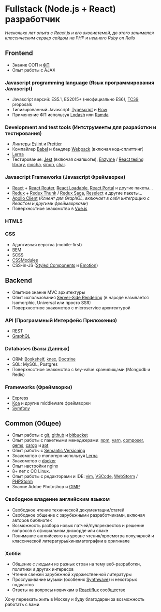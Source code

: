 
# Fullstack (Node.js + React) разработчик
*Несколько лет опыта с React.js и его экосистемой,
до этого занимался классическим сервер сайдом на PHP и немного Ruby on Rails*

## Frontend
- Знание ООП и [ФП](https://mostly-adequate.gitbooks.io/mostly-adequate-guide/)
- Опыт работы с AJAX

### Javascript programming language (Язык программирования Javascript)
- Javascript версий: ES5.1, ES2015+ (неофициально ES6), [TC39](https://tc39.github.io/ecma262/) proposals
- Типизированный Javascript: [Typescript](https://www.typescriptlang.org/) и [Flow](https://flowtype.org)
- Применение ФП используя [Lodash](https://lodash.com/) или [Ramda](http://ramdajs.com)

### Development and test tools (Интструменты для разработки и тестирования)
- Линтеры [Eslint](https://eslint.org) и [Prettier](https://prettier.io/)
- Компайлер [Babel](https://babeljs.io/) и бандлер [Webpack](https://webpack.js.org) (включая код-сплиттинг)
- [Lerna](https://lernajs.io/)
- Тестирование: [Jest](https://facebook.github.io/jest/) (включая снапшоты), [Enzyme](https://airbnb.io/enzyme/) / [React tesing library](https://github.com/kentcdodds/react-testing-library), [mocha](https://mochajs.org/), [sinon](http://sinonjs.org/), [chai](http://www.chaijs.com/).

### Javascript Frameworks (Javascript Фреймворки)
- [React](http://reactjs.org) + [React Router](https://reacttraining.com/react-router/), [React Loadable](https://github.com/jamiebuilds/react-loadable), [React Portal](https://github.com/tajo/react-portal) и другие пакеты...
- [Redux](http://redux.js.org) + [Redux Thunk](https://github.com/reduxjs/redux-thunk) / [Redux Saga](https://redux-saga.js.org/), [Reselect](https://github.com/reduxjs/reselect) и другие пакеты...
- [Apollo Client](https://www.apollographql.com/client/) (*Клиент для GraphQL, включает в себя интеграцию с React'ом и другими фреймворками*)
- Поверхностное знакомство в [Vue.js](https://vuejs.org)

### HTML5

### CSS
- Адаптивная верстка (mobile-first)
- BEM
- SCSS
- [CSSModules](https://github.com/css-modules/css-modules)
- CSS-in-JS ([Styled Components](https://www.styled-components.com/) и [Emotion](https://emotion.sh/))

## Backend
- Опытное знание MVC архитектуры
- Опыт использования [Server-Side Rendering](https://reactjs.org/docs/react-dom-server.html) (в народе называется Isomorphic,  Universal или просто SSR)
- Поверхностное знакомство с microservice архитектурой

### API (Программный Интерфейс Приложения)
- REST
- [GraphQL](https://graphql.org/)

### Databases (Базы Данных)
- ORM: [Bookshelf](http://bookshelfjs.org/), [knex](http://knexjs.org/), [Doctrine](https://www.doctrine-project.org/)
- SQL: MySQL, Postgres
- Поверхностное знакомство с key-value хранилищами (Mongodb и Redis)

### Frameworks (Фреймворки)
- [Express](https://expressjs.com/) 
- [Koa](https://koajs.com/) и другие middleware фреймворки
- [Symfony](https://symfony.com/)

## Common (Общее)
- Опыт работы с [git](https://git-scm.com/), [github](https://github.com/) и [bitbucket](https://bitbucket.org)
- Опыт работы с пакетными менеджерами: [npm](https://www.npmjs.com/), [yarn](https://yarnpkg.com), [composer](https://getcomposer.org/), [gems](https://rubygems.org/), [cargo](https://doc.rust-lang.org/stable/cargo/) и [apt](https://en.wikipedia.org/wiki/APT_(Debian))
- Опыт работы с [Semantic Versioning](https://semver.org/)
- Знакомство с monorepo используя [Lerna](https://lernajs.io/)
- Знакомство с [docker](https://www.docker.com/)
- Опыт настройки [nginx](https://www.nginx.com/)
- 8+ лет с ОС Linux. 
- Опыт работы с редакторами и IDE: [vim](https://neovim.io/), [VSCode](https://code.visualstudio.com/), [WebStorm](https://www.jetbrains.com/webstorm/) / [PHPStorm](https://www.jetbrains.com/phpstorm)
- Знание Adobe Photoshop и [GIMP](https://gimp.org/)

### Свободное владение английским языком
- Свободное чтение технической документации/статей
- Свободное общение с зарубежными разработчиками, включая авторов библиотек
- Возможность разбора новых патчей/пуллреквестов и решение вопросов в официальном дискорде или слаке
- Понимание английского на уровне чтения/просмотра популярной и классической литературы/кинематографии в оригинале

### Хобби
- Общение с людьми из разных стран на тему веб-разработки, политики и других интересов
- Чтение свежей зарубежной художественной литературы
- Прослушивание музыки (особенно [Synthwave](https://www.last.fm/ru/tag/synthwave/artists)) и некоторых подкастов
- Ответы на вопросы новичкам в [Reactiflux](https://www.reactiflux.com/) сообществе

Хочу переехать жить в Москву и буду благодарен за возможность работать с вами.
